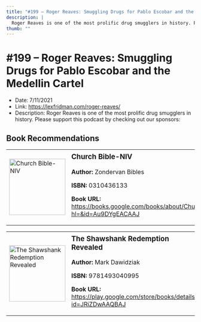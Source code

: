 ```yaml
---
title: "#199 – Roger Reaves: Smuggling Drugs for Pablo Escobar and the Medellin Cartel"
description: |
  Roger Reaves is one of the most prolific drug smugglers in history. Please support this podcast by checking out our sponsors:"
thumb: ""
---
```


# #199 – Roger Reaves: Smuggling Drugs for Pablo Escobar and the Medellin Cartel

  - Date: 7/11/2021
  - Link: https://lexfridman.com/roger-reaves/
  - Description: Roger Reaves is one of the most prolific drug smugglers in history. Please support this podcast by checking out our sponsors:

## Book Recommendations

<table style="border: none;"><tr style="border: none;"><td style="border: none;"><img src="https://books.google.com/books/content?id=Au9DYgEACAAJ&printsec=frontcover&img=1&zoom=1&source=gbs_api" alt="Church Bible-NIV" width="150" style="vertical-align: top;"></td><td style="border: none; vertical-align: top;"><h3 style='margin-top: 5'>Church Bible-NIV</h3><p><strong>Author:</strong> Zondervan Bibles</p><p><strong>ISBN:</strong> 0310436133</p><p><strong>Book URL:</strong> <a href="https://books.google.com/books/about/Church_Bible_NIV.html?hl=&id=Au9DYgEACAAJ">https://books.google.com/books/about/Church_Bible_NIV.html?hl=&id=Au9DYgEACAAJ</a></p></td></tr></table>
<table style="border: none;"><tr style="border: none;"><td style="border: none;"><img src="https://books.google.com/books/content?id=JRiZDwAAQBAJ&printsec=frontcover&img=1&zoom=1&edge=curl&source=gbs_api" alt="The Shawshank Redemption Revealed" width="150" style="vertical-align: top;"></td><td style="border: none; vertical-align: top;"><h3 style='margin-top: 5'>The Shawshank Redemption Revealed</h3><p><strong>Author:</strong> Mark Dawidziak</p><p><strong>ISBN:</strong> 9781493040995</p><p><strong>Book URL:</strong> <a href="https://play.google.com/store/books/details?id=JRiZDwAAQBAJ">https://play.google.com/store/books/details?id=JRiZDwAAQBAJ</a></p></td></tr></table>
